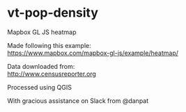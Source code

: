 # vt-pop-density
Mapbox GL JS heatmap

Made following this example:  
https://www.mapbox.com/mapbox-gl-js/example/heatmap/

Data downloaded from:  
http://www.censusreporter.org

Processed using QGIS  

With gracious assistance on Slack from @danpat
